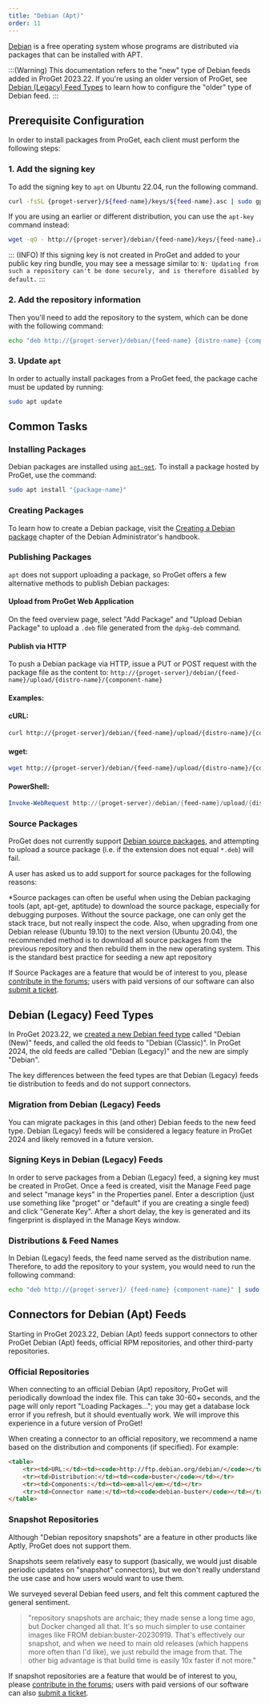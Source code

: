 ```yaml
---
title: "Debian (Apt)"
order: 11
---
```


[Debian](https://www.debian.org/) is a free operating system whose programs are distributed via packages that can be installed with APT.

:::(Warning)
This documentation refers to the "new" type of Debian feeds added in ProGet 2023.22. If you're using an older version of ProGet, see [Debian (Legacy) Feed Types](#debian-legacy-feed-types) to learn how to configure the "older" type of Debian feed.
:::

## Prerequisite Configuration

In order to install packages from ProGet, each client must perform the following steps:

### 1. Add the signing key

To add the signing key to `apt` on  Ubuntu 22.04, run the following command.

```sh
curl -fsSL {proget-server}/${feed-name}/keys/${feed-name}.asc | sudo gpg --dearmor  -o /etc/apt/keyrings/${feed-name}.gpg
```

If you are using an earlier or different distribution, you can use the `apt-key` command instead:

```sh
wget -qO - http://{proget-server}/debian/{feed-name}/keys/{feed-name}.asc | sudo apt-key add -
```

::: (INFO) 
If this signing key is not created in ProGet and added to your public key ring bundle, you may see a message similar to:  `N: Updating from such a repository can't be done securely, and is therefore disabled by default.`
:::

### 2. Add the  repository information

Then you'll need to add the repository to the system, which can be done with the following command:

```sh
echo "deb http://{proget-server}/debian/{feed-name} {distro-name} {component-name}" | sudo tee /etc/apt/sources.list.d/{feed-name}.list
```

### 3. Update `apt`

In order to actually install packages from a ProGet feed, the package cache must be updated by running:

```sh
sudo apt update
```

## Common Tasks

### Installing Packages 

Debian packages are installed using [`apt-get`](https://manpages.debian.org/stretch/apt/apt-get.html). To install a package hosted by ProGet, use the command: 

```sh
sudo apt install "{package-name}"
```

### Creating Packages  

To learn how to create a Debian package, visit the [Creating a Debian package](https://debian-handbook.info/browse/stable/debian-packaging.html) chapter of the Debian Administrator's handbook.

### Publishing Packages  

`apt` does not support uploading a package, so ProGet offers a few alternative methods to publish Debian packages:

#### Upload from ProGet Web Application

On the feed overview page, select "Add Package" and "Upload Debian Package" to upload a `.deb` file generated from the `dpkg-deb` command.

#### Publish via HTTP

To push a Debian package via HTTP, issue a PUT or POST request with the package file as the content to: `http://{proget-server}/debian/{feed-name}/upload/{distro-name}/{component-name}`

#### Examples:

#### cURL:

```sh
curl http://{proget-server}/debian/{feed-name}/upload/{distro-name}/{component-name} --user <user>:<password> --upload-file {my-package}.deb
```

#### wget:

```sh
wget http://{proget-server}/debian/{feed-name}/upload/{distro-name}/{component-name} --http-user <user> --http-password <password> --method POST --body-file {my-package}.deb
```

#### PowerShell:

```powershell
Invoke-WebRequest http://{proget-server}/debian/{feed-name}/upload/{distro-name}/{component-name} -Credential [System.Net.NetworkCredential]::new('<user>', '<password>') -Method PUT -InFile {my-package}.deb
```

### Source Packages

ProGet does not currently support [Debian source packages](https://wiki.debian.org/Packaging/SourcePackage), and attempting to upload a source package (i.e. if the extension does not equal `*.deb`) will fail. 

A user has asked us to add support for source packages for the following reasons:

*Source packages can often be useful when using the Debian packaging tools (apt, apt-get, aptitude) to download the source package, especially for debugging purposes. Without the source package, one can only get the stack trace, but not really inspect the code. Also, when upgrading from one Debian release (Ubuntu 19.10) to the next version (Ubuntu 20.04), the recommended method is to download all source packages from the previous repository and then rebuild them in the new operating system. This is the standard best practice for seeding a new apt repository

If Source Packages are a feature that would be of interest to you, please [contribute in the forums](https://forums.inedo.com/); users with paid versions of our software can also [submit a ticket](https://inedo.com/support/ticket).

## Debian (Legacy) Feed Types

In ProGet 2023.22, we [created a new Debian feed type](https://blog.inedo.com/inedo/new-debian-feeds) called "Debian (New)" feeds, and called the old feeds to "Debian (Classic)". In ProGet 2024, the old feeds are called "Debian (Legacy)" and the new are simply "Debian".

The key differences between the feed types are that Debian (Legacy) feeds tie distribution to feeds and do not support connectors. 

### Migration from Debian (Legacy) Feeds

You can migrate packages in this (and other) Debian feeds to the new  feed type. Debian (Legacy) feeds will be considered a legacy feature in ProGet 2024 and likely removed in a future version.

### Signing Keys in Debian (Legacy) Feeds

In order to serve packages from a Debian (Legacy) feed, a signing key must be created in ProGet. Once a feed is created, visit the Manage Feed page and select "manage keys" in the Properties panel. Enter a description (just use something like "proget" or "default" if you are creating a single feed) and click "Generate Key". After a short delay, the key is generated and its fingerprint is displayed in the Manage Keys window.

### Distributions & Feed Names 

In Debian (Legacy) feeds, the feed name served as the distribution name. Therefore, to add the repository to your  system, you would need to run the following command:

```sh
echo "deb http://{proget-server}/ {feed-name} {component-name}" | sudo tee /etc/apt/sources.list.d/{feed-name}.list
```

## Connectors for Debian (Apt) Feeds

Starting in ProGet 2023.22, Debian (Apt) feeds support connectors to other ProGet Debian (Apt) feeds, official RPM repositories, and other third-party repositories.

### Official  Repositories

When connecting to an official Debian (Apt) repository, ProGet will periodically download the index file. This can take 30-60+ seconds, and the page will only report "Loading Packages..."; you may get a database lock error if you refresh, but it should eventually work. We will improve this experience in a future version of ProGet!

When creating a connector to an official repository, we recommend a name based on the distribution and components (if specified). For example:

```html
<table>
    <tr><td>URL:</td><td><code>http://ftp.debian.org/debian/</code></td></tr>
    <tr><td>Distribution:</td><td><code>buster</code></td></tr>
    <tr><td>Components:</td><td><em>all</em></td></tr>
    <tr><td>Connector name:</td><td><code>debian-buster</code></td></tr>
</table>
```

### Snapshot Repositories

Although "Debian repository snapshots" are a feature in other products like Aptly, ProGet does not support them. 

Snapshots seem relatively easy to support (basically, we would just disable periodic updates on "snapshot" connectors), but we don't really understand the use case and how users would want to use them.

We surveyed several Debian feed users, and felt this comment captured the general sentiment.

> "repository snapshots are archaic; they made sense a long time ago, but Docker changed all that. It's so much simpler to use container images like FROM debian:buster-20230919. That's effectively our snapshot, and when we need to main old releases (which happens more often than I'd like), we just rebuild the image from that. The other big advantage is that build time is easily 10x faster if not more."

If snapshot repositories are a feature that would be of interest to you, please [contribute in the forums](https://forums.inedo.com/); users with paid versions of our software can also [submit a ticket](https://inedo.com/support/ticket).
